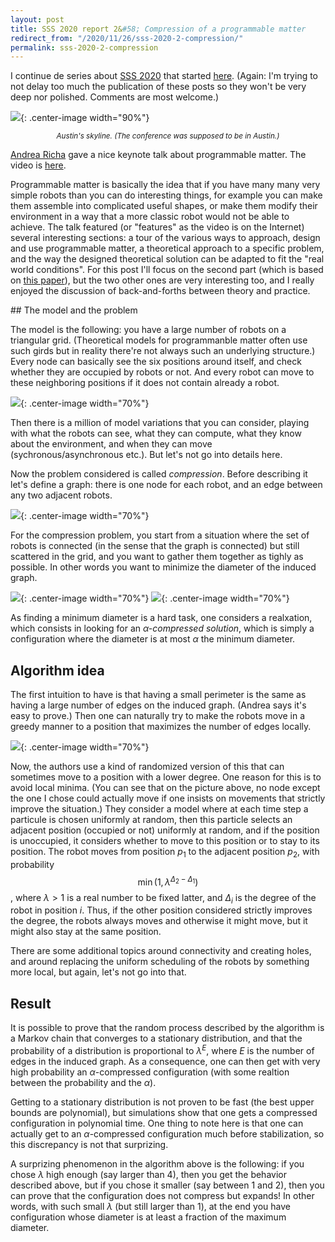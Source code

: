 ```yaml
---
layout: post
title: SSS 2020 report 2&#58; Compression of a programmable matter
redirect_from: "/2020/11/26/sss-2020-2-compression/"
permalink: sss-2020-2-compression
---
```


I continue de series about 
[SSS 2020](http://www.cse.msu.edu/~sandeep/SSS2020/index.html) that started 
[here](https://discrete-notes.github.io/sss-2020-1-pulse-distribution).
(Again: I'm trying to not delay too much the publication of these 
posts so they won't be very deep nor polished. Comments are most welcome.)

![](assets/austin-2.png){: .center-image width="90%"}
<p align="center"><small><i>
Austin's skyline. (The conference was supposed to be in Austin.)
</i></small></p>

[Andrea Richa](http://www.public.asu.edu/~aricha/) gave a nice keynote talk 
about programmable matter. 
The video is [here](https://mediaspace.msu.edu/media/SSS+2020A+Day+1A+Keynote+1A+Algorithmic+Programmable+Matter+by+Andrea+Richa/1_deqp1n7k/189882373).


Programmable matter is basically the idea that if you have many many very simple
robots than you can do interesting things, for example you can make them
assemble into complicated useful shapes, or make them modify their environment 
in a way that a more classic robot would not be able to achieve.
The talk featured (or "features" as the video is on the Internet) 
several interesting sections: a tour of the various ways to approach, design and 
use programmable matter, a theoretical approach to a specific problem, and the 
way the designed theoretical solution can be adapted to fit the "real world 
conditions". For this post I'll focus on the second part (which is based on 
[this paper](https://arxiv.org/pdf/1603.07991.pdf)), but the two other ones
are very interesting too, and I really enjoyed the discussion of back-and-forths
between theory and practice. 

## The model and the problem

The model is the following: you have a large number of robots on a triangular
grid. (Theoretical models for programmanble matter often use such girds but
in reality there're not always such an underlying structure.) Every node can 
basically see the six positions around itself, and check whether they are 
occupied by robots or not. And every robot can move to these neighboring 
positions if it does not contain already a robot.

![](assets/compression-1.png){: .center-image width="70%"}

Then there is a million of model variations that you can consider, playing with 
what the robots can see, what they can compute, what they know about the 
environment, and when they can move (sychronous/asynchronous etc.). But let's 
not go into details here.

Now the problem considered is called *compression*. 
Before describing it let's define a graph: there is one node for each robot, 
and an edge between any two adjacent robots.

![](assets/compression-2.png){: .center-image width="70%"}

For the compression problem, you start from a situation where the set of robots 
is connected (in the sense that the graph is connected) but 
still scattered in the grid, and you want to gather them together as tighly as 
possible. In other words you want to minimize the diameter of the induced graph.

![](assets/compression-3.png){: .center-image width="70%"}
![](assets/compression-4.png){: .center-image width="70%"}

As finding a minimum diameter is a hard task, one considers a realxation, which 
consists in looking for an *$\alpha$-compressed solution*, which is simply a 
configuration where the diameter is at most $\alpha$ the minimum diameter.

## Algorithm idea

The first intuition to have is that having a small perimeter is 
the same as having a large number of edges on the induced graph. (Andrea says 
it's easy to prove.) Then one can naturally try to make the robots move in a 
greedy manner to a position that maximizes the number of edges locally.

![](assets/compression-5.png){: .center-image width="70%"}

Now, the authors use a kind of randomized version of this that can sometimes 
move to a position with a lower degree. One reason for this is to avoid local 
minima. (You can see that on the picture above, no node except the one I chose could
actually move if one insists on movements that strictly improve the situation.) 
They consider a model where at each time step a particule is chosen uniformly at 
random, then this particle selects an adjacent position (occupied or not) 
uniformly at random, and if the position is unoccupied, it considers whether to 
move to this position or to stay to its position. 
The robot moves from position $p_1$ to the adjacent position $p_2$, with 
probability $$\min(1,\lambda^{\Delta_2-\Delta_1})$$, 
where $\lambda>1$ is a real number to be fixed latter, and $\Delta_i$ is the 
degree of the robot in position $i$. Thus, if the other position considered 
strictly improves the degree, the robots always moves and otherwise it might 
move, but it might also stay at the same position. 

There are some additional topics around connectivity and creating holes, and 
around replacing the uniform scheduling of the robots by something more local, 
but again, let's not go into that. 

## Result

It is possible to prove that the random process described by the algorithm is a 
Markov chain that
converges to a stationary distribution, and that the probability of a 
distribution is proportional to $\lambda^E$, where $E$ is the number of edges 
in the induced graph.
As a consequence, one can then get with very high probability an
$\alpha$-compressed configuration (with some realtion between the probability 
and the $\alpha$).

Getting to a stationary distribution is not proven to be fast (the best upper
bounds are polynomial), but simulations show that one gets a compressed 
configuration in polynomial time. One thing to note here is that one can 
actually get to an $\alpha$-compressed configuration much before stabilization, 
so this discrepancy is not that surprizing. 

A surprizing phenomenon in the algorithm above is the following: if you chose 
$\lambda$ high enough (say larger than 4), then you get the behavior described 
above, but if you chose it smaller (say between 1 and 2), then you can prove 
that the configuration does not compress but expands! 
In other words, with such small $\lambda$ (but still larger than 1), at the end 
you have configuration whose diameter is at least a fraction of the maximum 
diameter.


 
 


